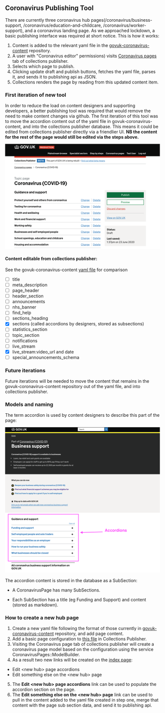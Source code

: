 ## Coronavirus Publishing Tool

There are currently three coronavirus hub pages(/coronavirus/business-support, /coronavirus/education-and-childcare, /coronavirus/worker-support), and a coronavirus landing page. As we approached lockdown, a basic publishing interface was required at short notice. This is how it works:

1. Content is added to the relevant yaml file in the [govuk-coronavirus-content](https://github.com/alphagov/govuk-coronavirus-content/tree/master/content) repository.
2. A user with "Coronavirus editor" permissions) visits [Coronavirus pages](https://collections-publisher.publishing.service.gov.uk/coronavirus) tab of collections publisher.
3. Selects which page to publish.
4. Clicking update draft and publish buttons, fetches the yaml file, parses it, and sends it to publishing api as JSON.
5. Collections renders the page by reading from this updated content item.

### First iteration of new tool

In order to reduce the load on content designers and supporting developers, a better publishing tool was required that would remove the need to make content changes via github. The first iteration of this tool was to move the accordion content out of the yaml file in govuk-coronavirus-content, and into the collections publisher database. This means it could be edited from collections publisher directly via a friendlier UI. **NB the content for the rest of the page would still be edited via the steps above.**

![Screenshot of sections publishing tool](/docs/screenshot-coronavirus-edit-page.png)

#### Content editable from collections publisher:

See the govuk-coronavirus-content [yaml file](https://github.com/alphagov/govuk-coronavirus-content/tree/master/content/coronavirus_landing_page.yml) for comparison

- [ ] title
- [ ] meta_description
- [ ] page_header
- [ ] header_section
- [ ] announcements
- [ ] nhs_banner
- [ ] find_help
- [ ] sections_heading
- [x] sections (called accordions by designers, stored as subsections)
- [ ] statistics_section
- [ ] topic_section
- [ ] notifications
- [ ] live_stream
- [x] live_stream:video_url and date
- [ ] special_announcements_schema

### Future iterations

Future iterations will be needed to move the content that remains in the govuk-coronavirus-content repository out of the yaml file, and into collections publisher.

### Models and naming

The term accordion is used by content designers to describe this part of the page:

![Screenshot of accordions](/docs/coronavirus-page-accordion.png)

The accordion content is stored in the database as a SubSection:

- A CoronavirusPage has many SubSections.

- Each SubSection has a title (eg Funding and Support) and content (stored as markdown).

### How to create a new hub page

1. Create a new yaml file following the format of those currently in [govuk-coronavirus-content](https://github.com/alphagov/govuk-coronavirus-content/tree/master/content) repository, and add page content.
2. Add a basic page configuration to [this file](app/services/coronavirus_pages/configuration.rb) in Collections Publisher.
3. Visiting the Coronavirus page tab of collections publisher will create a coronavirus page model based on the configuration using the service CoronavirusPages::ModelBuilder.
4. As a result two new links will be created on the [index page](https://collections-publisher.publishing.service.gov.uk/coronavirus):
  - Edit \<new hub> page accordions
  - Edit something else on the \<new hub> page
5. The **Edit \<new hub> page accordions** link can be used to populate the accordion section on the page.
6. The **Edit something else on the \<new hub> page** link can be used to pull in the content added to the yaml file created in step one, merge that content with the page sub section data, and send it to publishing api.
